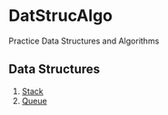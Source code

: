 # DatStrucAlgo
Practice Data Structures and Algorithms


## Data Structures
1. [Stack](https://github.com/areekaras/DatStrucAlgo/tree/main/Stack)
2. [Queue](https://github.com/areekaras/DatStrucAlgo/tree/main/Queue)
